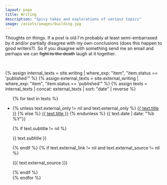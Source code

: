 ```yaml
---
layout: page
title: Writing
description: "Spicy takes and explorations of various topics"
image: /assets/images/building.jpg
---
```


Thoughts on things. If a post is old I'm probably at least semi-embarrased by it and/or partially disagree with my own conclusions (does this happen to good writers?). So if you disagree with something send me an email and perhaps we can ~~fight to the death~~ laugh at it together. 

<br/>

{% assign internal_texts = site.writing | where_exp: "item", "item.status == 'published'" %}
{% assign external_texts = site.external_writing | where_exp: "item", "item.status == 'published'" %}
{% assign texts = internal_texts | concat: external_texts | sort: "date" | reverse %}

<ul class='writing-list'>
{% for text in texts %}
<li>
    <div class='writing-entry'>
        <p class='title-date'>
            {% unless text.external_only != nil and text.external_only %}
            <a class="title" href="{{ text.url }}">{{ text.title }}</a>
            {% else %}
            <a class='title' href="{{ text.external_link }}">{{ text.title }}</a>
            {% endunless %}
            <span>{{ text.date | date: "%b %Y"}}</span>
        </p>
        {% if text.subtitle != nil %}
        <p class='subtitle'>    
            {{ text.subtitle }}
        </p>    
        {% endif %}
        {% if text.external_link != nil and text.external_source != nil %}
        <p class='external-info'>
        ({{ text.external_source }})
        </p>
        {% endif %}
    </div>
</li>
{% endfor %}
</ul>
